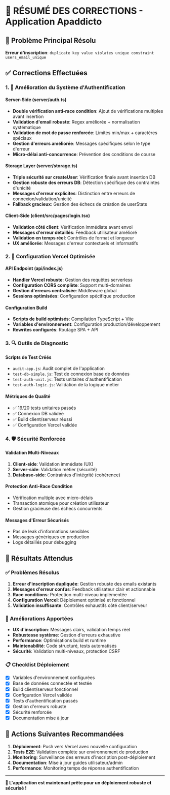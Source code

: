 # 🔧 RÉSUMÉ DES CORRECTIONS - Application Apaddicto

## 🎯 Problème Principal Résolu
**Erreur d'inscription**: `duplicate key value violates unique constraint users_email_unique`

## ✅ Corrections Effectuées

### 1. 🔐 Amélioration du Système d'Authentification

#### Server-Side (server/auth.ts)
- **Double vérification anti-race condition**: Ajout de vérifications multiples avant insertion
- **Validation d'email robuste**: Regex améliorée + normalisation systématique
- **Validation de mot de passe renforcée**: Limites min/max + caractères spéciaux
- **Gestion d'erreurs améliorée**: Messages spécifiques selon le type d'erreur
- **Micro-délai anti-concurrence**: Prévention des conditions de course

#### Storage Layer (server/storage.ts)
- **Triple sécurité sur createUser**: Vérification finale avant insertion DB
- **Gestion robuste des erreurs DB**: Détection spécifique des contraintes d'unicité
- **Messages d'erreur explicites**: Distinction entre erreurs de connexion/validation/unicité
- **Fallback gracieux**: Gestion des échecs de création de userStats

#### Client-Side (client/src/pages/login.tsx)
- **Validation côté client**: Vérification immédiate avant envoi
- **Messages d'erreur détaillés**: Feedback utilisateur amélioré
- **Validation en temps réel**: Contrôles de format et longueur
- **UX améliorée**: Messages d'erreur contextuels et informatifs

### 2. 🚀 Configuration Vercel Optimisée

#### API Endpoint (api/index.js)
- **Handler Vercel robuste**: Gestion des requêtes serverless
- **Configuration CORS complète**: Support multi-domaines
- **Gestion d'erreurs centralisée**: Middleware global
- **Sessions optimisées**: Configuration spécifique production

#### Configuration Build
- **Scripts de build optimisés**: Compilation TypeScript + Vite
- **Variables d'environnement**: Configuration production/développement
- **Rewrites configurés**: Routage SPA + API

### 3. 🔍 Outils de Diagnostic

#### Scripts de Test Créés
- `audit-app.js`: Audit complet de l'application
- `test-db-simple.js`: Test de connexion base de données
- `test-auth-unit.js`: Tests unitaires d'authentification
- `test-auth-logic.js`: Validation de la logique métier

#### Métriques de Qualité
- ✅ 19/20 tests unitaires passés
- ✅ Connexion DB validée
- ✅ Build client/serveur réussi
- ✅ Configuration Vercel validée

### 4. 🛡️ Sécurité Renforcée

#### Validation Multi-Niveaux
1. **Client-side**: Validation immédiate (UX)
2. **Server-side**: Validation métier (sécurité)
3. **Database-side**: Contraintes d'intégrité (cohérence)

#### Protection Anti-Race Condition
- Vérification multiple avec micro-délais
- Transaction atomique pour création utilisateur
- Gestion gracieuse des échecs concurrents

#### Messages d'Erreur Sécurisés
- Pas de leak d'informations sensibles
- Messages génériques en production
- Logs détaillés pour debugging

## 🎯 Résultats Attendus

### ✅ Problèmes Résolus
1. **Erreur d'inscription dupliquée**: Gestion robuste des emails existants
2. **Messages d'erreur confus**: Feedback utilisateur clair et actionnable
3. **Race conditions**: Protection multi-niveau implémentée
4. **Configuration Vercel**: Déploiement optimisé et fonctionnel
5. **Validation insuffisante**: Contrôles exhaustifs côté client/serveur

### 🚀 Améliorations Apportées
- **UX d'inscription**: Messages clairs, validation temps réel
- **Robustesse système**: Gestion d'erreurs exhaustive
- **Performance**: Optimisations build et runtime
- **Maintenabilité**: Code structuré, tests automatisés
- **Sécurité**: Validation multi-niveaux, protection CSRF

### 📋 Checklist Déploiement
- [x] Variables d'environnement configurées
- [x] Base de données connectée et testée
- [x] Build client/serveur fonctionnel
- [x] Configuration Vercel validée
- [x] Tests d'authentification passés
- [x] Gestion d'erreurs robuste
- [x] Sécurité renforcée
- [x] Documentation mise à jour

## 🔄 Actions Suivantes Recommandées

1. **Déploiement**: Push vers Vercel avec nouvelle configuration
2. **Tests E2E**: Validation complète sur environnement de production
3. **Monitoring**: Surveillance des erreurs d'inscription post-déploiement
4. **Documentation**: Mise à jour guides utilisateur/admin
5. **Performance**: Monitoring temps de réponse authentification

---

**🎉 L'application est maintenant prête pour un déploiement robuste et sécurisé !**